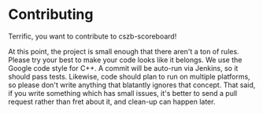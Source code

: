 # Contributing

Terrific, you want to contribute to cszb-scoreboard!

At this point, the project is small enough that there aren't a ton of rules. Please try your best to
make your code looks like it belongs. We use the Google code style for C++. A commit will be
auto-run via Jenkins, so it should pass tests. Likewise, code should plan to run on multiple
platforms, so please don't write anything that blatantly ignores that concept. That said, if you
write something which has small issues, it's better to send a pull request rather than fret about
it, and clean-up can happen later.
